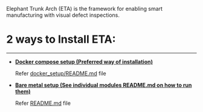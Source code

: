 
Elephant Trunk Arch (ETA) is the framework for enabling smart manufacturing with visual defect inspections.


2 ways to Install ETA:
=======================
-----------------------

* <u>**Docker compose setup (Preferred way of installation)**</u>

   Refer [docker_setup/README.md](docker_setup/README.md) file

* <u>**Bare metal setup (See individual modules README.md on how to run them)**</u>

   Refer [README.md](baremetal_setup.md) file
